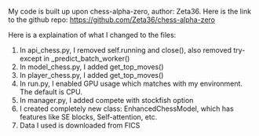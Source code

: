 My code is built up upon chess-alpha-zero, author: Zeta36.
Here is the link to the github repo: https://github.com/Zeta36/chess-alpha-zero

Here is a explaination of what I changed to the files:

1. In api_chess.py, I removed self.running and close(), also removed
try-except in _predict_batch_worker()
2. In model_chess.py, I added get_top_moves()
3. In player_chess.py, I added get_top_moves()
4. In run.py, I enabled GPU usage which matches with my environment.
 The default is CPU.
5. In manager.py, I added compete with stockfish option
6. I created completely new class: EnhancedChessModel,
which has features like SE blocks, Self-attention, etc.
7. Data I used is downloaded from FICS